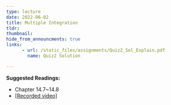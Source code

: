 ```yaml
---
type: lecture
date: 2022-06-02
title: Multiple Integration
tldr: 
thumbnail: 
hide_from_announcments: true
links: 
      - url: /static_files/assignments/Quiz2_Sol_Explain.pdf
        name: Quiz2 Solution

---
```

**Suggested Readings:**
- Chapter 14.7~14.8
- [[Recorded video]](https://youtube.com/playlist?list=PLHNZtBNWQ-87Al_mjap1dhytCC7mNvoV2)
